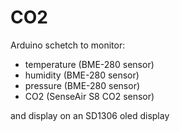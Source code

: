 # CO2
Arduino schetch to monitor:
* temperature   (BME-280 sensor)
* humidity      (BME-280 sensor)
* pressure      (BME-280 sensor)
* CO2           (SenseAir S8 CO2 sensor)

and display on an SD1306 oled display
